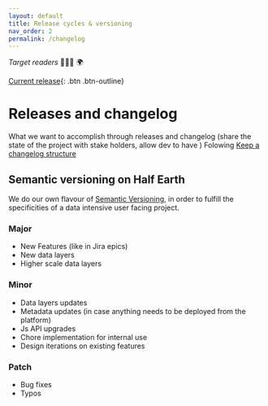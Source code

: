 ```yaml
---
layout: default
title: Release cycles & versioning
nav_order: 2
permalink: /changelog
---
```


_Target readers_  👩🏽‍💻  🌍  


[Current release](https://github.com/Vizzuality/half-earth-v3/releases){: .btn .btn-outline}

# Releases and changelog
 What we want to accomplish through releases and changelog (share the state of the project with stake holders, allow dev to have )
 Folowing [Keep a changelog structure](https://keepachangelog.com/en/1.0.0/)
## Semantic versioning on Half Earth
We do our own flavour of [Semantic Versioning](https://semver.org), in order to fulfill the specificities of a data intensive user facing project.
### Major
- New Features (like in Jira epics)
- New data layers
- Higher scale data layers
### Minor
- Data layers updates
- Metadata updates (in case anything needs to be deployed from the platform)
- Js API upgrades
- Chore implementation for internal use
- Design iterations on existing features
### Patch
- Bug fixes
- Typos
